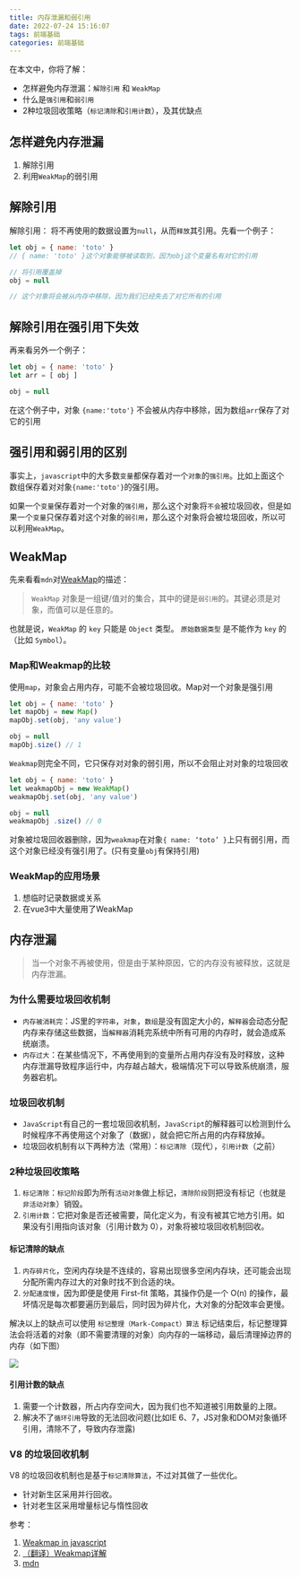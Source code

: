 ```yaml
---
title: 内存泄漏和弱引用
date: 2022-07-24 15:16:07
tags: 前端基础
categories: 前端基础
---
```


在本文中，你将了解：

- 怎样避免内存泄漏：`解除引用` 和 `WeakMap`
- 什么是`强引用`和`弱引用`
- 2种垃圾回收策略（`标记清除`和`引用计数`），及其优缺点

## 怎样避免内存泄漏

1. 解除引用
2. 利用`WeakMap`的弱引用

## 解除引用

解除引用： 将不再使用的数据设置为`null`，从而`释放`其引用。先看一个例子：

```js
let obj = { name: 'toto' }
// { name: 'toto' }这个对象能够被读取到，因为obj这个变量名有对它的引用

// 将引用覆盖掉
obj = null

// 这个对象将会被从内存中移除，因为我们已经失去了对它所有的引用
```

## 解除引用在强引用下失效

再来看另外一个例子：

```js
let obj = { name: 'toto' }
let arr = [ obj ]

obj = null
```

在这个例子中，对象 `{name:'toto'}` 不会被从内存中移除，因为数组`arr`保存了对它的引用

## 强引用和弱引用的区别

事实上，`javascript`中的大多数`变量`都保存着对一个`对象`的`强引用`。比如上面这个数组保存着对对象`{name:'toto'}`的强引用。

如果一个`变量`保存着对一个对象的`强引用`，那么这个对象将`不会`被垃圾回收，但是如果一个`变量`只保存着对这个对象的`弱引用`，那么这个对象将会被垃圾回收，所以可以利用`WeakMap`。

## WeakMap

先来看看`mdn`对[WeakMap](https://developer.mozilla.org/zh-CN/docs/Web/JavaScript/Reference/Global_Objects/WeakMap)的描述：

> `WeakMap` 对象是一组键/值对的集合，其中的键是`弱引用`的。其键必须是对象，而值可以是任意的。

也就是说，`WeakMap` 的 `key` 只能是 `Object` 类型。 `原始数据类型` 是不能作为 `key` 的（比如 `Symbol`）。

### Map和Weakmap的比较

使用`map`，对象会占用内存，可能不会被垃圾回收。Map对一个对象是强引用

```js
let obj = { name: 'toto' }
let mapObj = new Map()
mapObj.set(obj, 'any value')

obj = null
mapObj.size() // 1
```

`Weakmap`则完全不同，它只保存对对象的弱引用，所以不会阻止对对象的垃圾回收

```js
let obj = { name: 'toto' }
let weakmapObj = new WeakMap()
weakmapObj.set(obj, 'any value')

obj = null
weakmapObj .size() // 0
```

对象被垃圾回收器删除，因为`weakmap`在对象`{ name: ‘toto’ }`上只有弱引用，而这个对象已经没有强引用了。(只有变量`obj`有保持引用)

### WeakMap的应用场景

1. 想临时记录数据或关系 
2. 在vue3中大量使用了WeakMap

## 内存泄漏

> 当一个对象不再被使用，但是由于某种原因，它的内存没有被释放，这就是内存泄漏。

### 为什么需要垃圾回收机制

- `内存被消耗完`：JS里的`字符串`，`对象`，`数组`是没有固定大小的，`解释器`会动态分配内存来存储这些数据，当`解释器`消耗完系统中所有可用的内存时，就会造成系统崩溃。
- `内存过大`：在某些情况下，不再使用到的变量所占用内存没有及时释放，这种内存泄漏导致程序运行中，内存越占越大，极端情况下可以导致系统崩溃，服务器宕机。

### 垃圾回收机制
- `JavaScript`有自己的一套垃圾回收机制，`JavaScript`的解释器可以检测到什么时候程序不再使用这个对象了（数据），就会把它所占用的内存释放掉。
- 垃圾回收机制有以下两种方法（常用）：`标记清除`（现代），`引用计数`（之前）

### 2种垃圾回收策略

1. `标记清除`：`标记阶段`即为所有`活动对象`做上标记，`清除阶段`则把没有标记（也就是`非活动对象`）销毁。
2. `引用计数`：它把对象是否还被需要，简化定义为，有没有被其它地方引用。如果没有引用指向该对象（引用计数为 0），对象将被垃圾回收机制回收。

#### 标记清除的缺点

1. `内存碎片化`，空闲内存块是不连续的，容易出现很多空闲内存块，还可能会出现分配所需内存过大的对象时找不到合适的块。
2. `分配速度慢`，因为即便是使用 First-fit 策略，其操作仍是一个 O(n) 的操作，最坏情况是每次都要遍历到最后，同时因为碎片化，大对象的分配效率会更慢。

解决以上的缺点可以使用 `标记整理（Mark-Compact）算法` 标记结束后，标记整理算法会将活着的对象（即不需要清理的对象）向内存的一端移动，最后清理掉边界的内存（如下图）

![](https://chao31.github.io/pics/img/202303061905790.png)

#### 引用计数的缺点

1. 需要一个计数器，所占内存空间大，因为我们也不知道被引用数量的上限。
2. 解决不了`循环引用`导致的无法回收问题(比如IE 6、7，JS对象和DOM对象循环引用，清除不了，导致内存泄露)

### V8 的垃圾回收机制

V8 的垃圾回收机制也是基于`标记清除算法`，不过对其做了一些优化。

- 针对新生区采用并行回收。
- 针对老生区采用增量标记与惰性回收


参考：

1. [Weakmap in javascript](https://dev.to/codeoz/weakmap-in-javascript-35gi)
2. [（翻译）Weakmap详解](https://blog.csdn.net/qq_32925031/article/details/111032188)
3. [mdn](https://developer.mozilla.org/zh-CN/docs/Web/JavaScript/Reference/Global_Objects/WeakMap)
